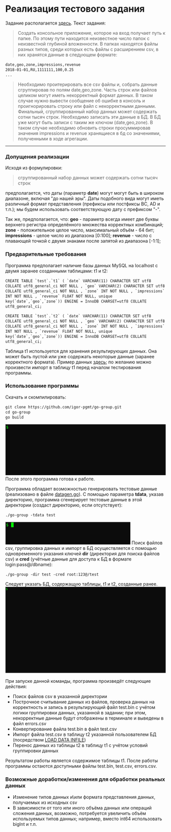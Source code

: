 # Реализация тестового задания
Задание располагается [здесь](https://gist.github.com/pavelkdev/4a37e7cb814bf757ed378f0c736d1c61).
Текст задания:
>Создать консольное приложение, которое на вход получает путь к папке. По этому пути находится неизвестное число папок с неизвестной глубиной вложенности. В папках находятся файлы разных типов, среди которых есть файлы с расширением csv, в них хранятся данные в следующем формате:
```
date,geo,zone,impressions,revenue
2018-01-01,RU,1111111,100,0.25
...
```
>Необходимо проитерировать все csv файлы и, собрать данные сгруппировав по полям date,geo,zone. Часть строк или файлов целиком могут иметь некорректный формат данных. В таком случае нужно вывести сообщение об ошибке в консоль и проигнорировать строку или файл с некорректными данными.
>Финальный, сгруппированный набор данных может содержать сотни тысяч строк. Необходимо записать эти данные в БД. В БД уже могут быть записи с таким же ключом (date,geo,zone). В таком случае необходимо обновить строки просуммировав значения impressions и revenue хранящиеся в бд со значениями, полученными в ходе агрегации.
___
### Допущения реализации
Исходя из формулировки:
>сгруппированный набор данных может содержать сотни тысяч строк

предполагается, что даты (параметр **date**) могут могут быть в широком диапазоне, включая "до нашей эры". Даты подобного вида могут иметь различный формат представления (префиксы или постфиксы BC, AD и т.п.); мы будем использовать соответствующую дату с префиксом "-".

Так же, предполагается, что: 
**geo** - параметр всегда имеет две буквы верхнего регистра определённого множества корректных комбинаций;
**zone** - положительное целое число, максимальный объём - 64 бит;
**impressions** - целое число из диапазона [0:100];
**revenue** - число с плавающей точкой c двумя знаками после запятой из диапазона [-1:1];

### Предварительные требования
Программа предполагает наличие базы данных MySQL на localhost с двумя заранее созданными таблицами: t1 и t2:
```
CREATE TABLE `test`.`t1` ( `date` VARCHAR(11) CHARACTER SET utf8 COLLATE utf8_general_ci NOT NULL , `geo` VARCHAR(2) CHARACTER SET utf8 COLLATE utf8_general_ci NOT NULL , `zone` INT NOT NULL , `impressions` INT NOT NULL , `revenue` FLOAT NOT NULL, unique key(`date`,`geo`,`zone`)) ENGINE = InnoDB CHARSET=utf8 COLLATE utf8_general_ci;
```
```
CREATE TABLE `test`.`t2` ( `date` VARCHAR(11) CHARACTER SET utf8 COLLATE utf8_general_ci NOT NULL , `geo` VARCHAR(2) CHARACTER SET utf8 COLLATE utf8_general_ci NOT NULL , `zone` INT NOT NULL , `impressions` INT NOT NULL , `revenue` FLOAT NOT NULL, unique key(`date`,`geo`,`zone`)) ENGINE = InnoDB CHARSET=utf8 COLLATE utf8_general_ci;
```
Таблица t1 используется для хранения результирующих данных. Она может быть пустой или уже содержать некоторые данные (заранее корректного формата). Пример данных [здесь](https://github.com/igor-pgmt/go-group/blob/master/t1.sql); по желанию можно произвести импорт в таблицу t1 перед началом тестирования программы.

### Использование программы
Скачать и скомпилировать:
```terminal
git clone https://github.com/igor-pgmt/go-group.git
cd go-group
go build
```
![build](https://github.com/igor-pgmt/go-group/blob/master/gifs/go-build.gif)
После этого программа готова к работе.

Программа обладает возможностью генерировать тестовые данные (реализовано в файле [datagen.go](https://github.com/igor-pgmt/go-group/blob/master/datagen.go)). С помощью параметра **tdata**, указав директорию, программа сгенерирует тестовые данные в этой директории (создаст директорию, если отсутствует):
```terminal
./go-group -tdata test
```
![test data generation](https://github.com/igor-pgmt/go-group/blob/master/gifs/go-tdata.gif)
Поиск файлов csv, группировка данных и импорт в БД осуществляется с помощью одновременного указания ключей **dir** (директория для поиска файлов csv) и **cred** (учётные данные для доступа к БД в формате login:pass@/dbname):
```terminal
./go-group -dir test -cred root:123@/test
```
Следует указать БД, содержащую таблицы, t1 и t2, созданные ранее.
![grouping](https://github.com/igor-pgmt/go-group/blob/master/gifs/go-group.gif)

При запуске данной команды, программа произведёт следующие действия:
- Поиск файлов csv в указанной директории
- Построчное считывание данных из файлов, проверка данных на корректность и запись в результирующий файл test.bin с учётом логики группировки данных, указанной в задании; при этом, некорректные данные будут отображены в терминале и выведены в файл errors.csv
- Конвертирование файла test.bin в файл test.csv
- Импорт файла test.csv в таблицу t2 указанной пользователем БД (посредством [LOAD DATA INFILE](https://dev.mysql.com/doc/refman/8.0/en/load-data.html))
- Перенос данных из таблицы t2 в таблицу t1 с учётом условий группировки данных

Результатом работы является содержимое таблицы t1.
После работы программы остаются доступными файлы test.bin, test.csv, errors.csv.

### Возможные доработки/изменения для обработки реальных данных
- Изменение типов данных и\или формата представления данных, получаемых из исходных csv
- В зависимости от того или иного объёма данных или операций сложения данных, возможно, потребуется увеличить объём используемых типов данных; например, вместо int64 использовать bigInt и т.п.